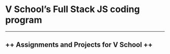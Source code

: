 # V School’s Full Stack JS coding program
<hr />

<h2> ++ Assignments and Projects for V School ++ </h2>

